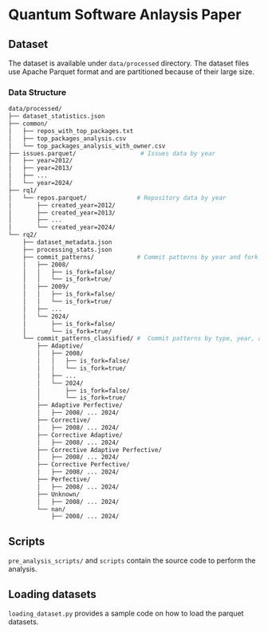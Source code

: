 # Quantum Software Anlaysis Paper

## Dataset

The dataset is available under `data/processed` directory. The dataset files use Apache Parquet format and are partitioned because of their large size.

### Data Structure

```bash
data/processed/
├── dataset_statistics.json          
├── common/                          
│   ├── repos_with_top_packages.txt
│   ├── top_packages_analysis.csv
│   └── top_packages_analysis_with_owner.csv
├── issues.parquet/                  # Issues data by year
│   ├── year=2012/
│   ├── year=2013/
│   ├── ...
│   └── year=2024/
├── rq1/                            
│   └── repos.parquet/              # Repository data by year
│       ├── created_year=2012/
│       ├── created_year=2013/
│       ├── ...
│       └── created_year=2024/
└── rq2/                           
    ├── dataset_metadata.json
    ├── processing_stats.json
    ├── commit_patterns/            # Commit patterns by year and fork status
    │   ├── 2008/
    │   │   ├── is_fork=false/
    │   │   └── is_fork=true/
    │   ├── 2009/
    │   │   ├── is_fork=false/
    │   │   └── is_fork=true/
    │   ├── ...
    │   └── 2024/
    │       ├── is_fork=false/
    │       └── is_fork=true/
    └── commit_patterns_classified/ #  Commit patterns by type, year, and fork status
        ├── Adaptive/
        │   ├── 2008/
        │   │   ├── is_fork=false/
        │   │   └── is_fork=true/
        │   ├── ...
        │   └── 2024/
        │       ├── is_fork=false/
        │       └── is_fork=true/
        ├── Adaptive Perfective/
        │   ├── 2008/ ... 2024/ 
        ├── Corrective/
        │   ├── 2008/ ... 2024/ 
        ├── Corrective Adaptive/
        │   ├── 2008/ ... 2024/ 
        ├── Corrective Adaptive Perfective/
        │   ├── 2008/ ... 2024/ 
        ├── Corrective Perfective/
        │   ├── 2008/ ... 2024/ 
        ├── Perfective/
        │   ├── 2008/ ... 2024/ 
        ├── Unknown/
        │   ├── 2008/ ... 2024/ 
        └── nan/
            ├── 2008/ ... 2024/ 
```

## Scripts

`pre_analysis_scripts/` and `scripts` contain the source code to perform the analysis.

## Loading datasets

`loading_dataset.py` provides a sample code on how to load the parquet datasets.